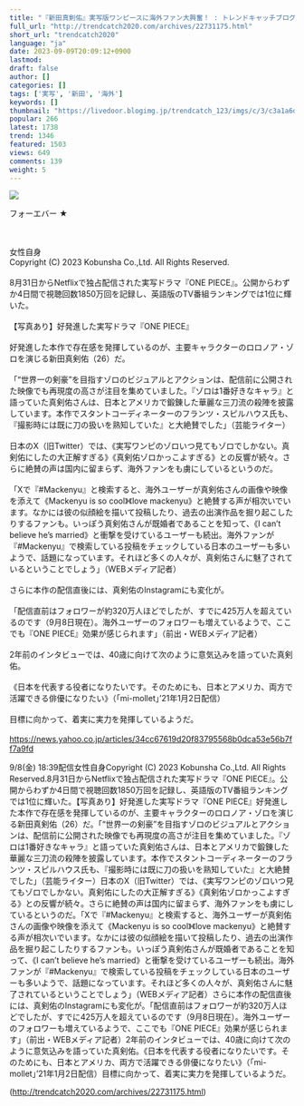 ```yaml
---
title: "『新田真剣佑』実写版ワンピースに海外ファン大興奮！ : トレンドキャッチブログ"
full_url: "http://trendcatch2020.com/archives/22731175.html"
short_url: "trendcatch2020"
language: "ja"
date: 2023-09-09T20:09:12+0900
lastmod: 
draft: false
author: []
categories: []
tags: ['実写', '新田', '海外']
keywords: []
thumbnail: "https://livedoor.blogimg.jp/trendcatch_123/imgs/c/3/c3a1a6d6.jpg"
popular: 266
latest: 1738
trend: 1346
featured: 1503
views: 649
comments: 139
weight: 5
---
```


![](https://livedoor.blogimg.jp/trendcatch_123/imgs/c/3/c3a1a6d6.jpg)

<div><p>フォーエバー ★ </p><br> <br> 女性自身 <br> Copyright (C) 2023 Kobunsha Co.,Ltd. All Rights Reserved. <br> <br> 8月31日からNetflixで独占配信された実写ドラマ『ONE PIECE』。公開からわずか4日間で視聴回数1850万回を記録し、英語版のTV番組ランキングでは1位に輝いた。 <br> <br> 【写真あり】好発進した実写ドラマ『ONE PIECE』 <br> <br> 好発進した本作で存在感を発揮しているのが、主要キャラクターのロロノア・ゾロを演じる新田真剣佑（26）だ。 <br> <br> 「“世界一の剣豪”を目指すゾロのビジュアルとアクションは、配信前に公開された映像でも再現度の高さが注目を集めていました。『ゾロは1番好きなキャラ』と語っていた真剣佑さんは、日本とアメリカで鍛錬した華麗な三刀流の殺陣を披露しています。本作でスタントコーディネーターのフランツ・スピルハウス氏も、『撮影時には既に刀の扱いを熟知していた』と大絶賛でした」（芸能ライター） <br> <br> 日本のX（旧Twitter）では、《実写ワンピのゾロいつ見てもゾロでしかない。真剣佑にしたの大正解すぎる》《真剣佑ゾロかっこよすぎる》との反響が続々。さらに絶賛の声は国内に留まらず、海外ファンをも虜にしているというのだ。 <br> <br> 「Xで『#Mackenyu』と検索すると、海外ユーザーが真剣佑さんの画像や映像を添えて《Mackenyu is so cool》《love mackenyu》と絶賛する声が相次いでいます。なかには彼の似顔絵を描いて投稿したり、過去の出演作品を掘り起こしたりするファンも。いっぽう真剣佑さんが既婚者であることを知って、《I can’t believe he’s married》と衝撃を受けているユーザーも続出。海外ファンが『#Mackenyu』で検索している投稿をチェックしている日本のユーザーも多いようで、話題になっています。それほど多くの人々が、真剣佑さんに魅了されているということでしょう」（WEBメディア記者） <br> <br> さらに本作の配信直後には、真剣佑のInstagramにも変化が。 <br> <br> 「配信直前はフォロワーが約320万人ほどでしたが、すでに425万人を超えているのです（9月8日現在）。海外ユーザーのフォロワーも増えているようで、ここでも『ONE PIECE』効果が感じられます」（前出・WEBメディア記者） <br> <br> 2年前のインタビューでは、40歳に向けて次のように意気込みを語っていた真剣佑。 <br> <br> 《日本を代表する役者になりたいです。そのためにも、日本とアメリカ、両方で活躍できる俳優になりたい》（「mi-mollet」’21年1月2日配信） <br> <br> 目標に向かって、着実に実力を発揮しているようだ。 <br> <br> <a target='_blank' href='https://news.yahoo.co.jp/articles/34cc67619d20f83795568b0dca53e56b7ff7a9fd'>https://news.yahoo.co.jp/articles/34cc67619d20f83795568b0dca53e56b7ff7a9fd</a> <p>9/8(金) 18:39配信女性自身Copyright (C) 2023 Kobunsha Co.,Ltd. All Rights Reserved.8月31日からNetflixで独占配信された実写ドラマ『ONE PIECE』。公開からわずか4日間で視聴回数1850万回を記録し、英語版のTV番組ランキングでは1位に輝いた。【写真あり】好発進した実写ドラマ『ONE PIECE』好発進した本作で存在感を発揮しているのが、主要キャラクターのロロノア・ゾロを演じる新田真剣佑（26）だ。「“世界一の剣豪”を目指すゾロのビジュアルとアクションは、配信前に公開された映像でも再現度の高さが注目を集めていました。『ゾロは1番好きなキャラ』と語っていた真剣佑さんは、日本とアメリカで鍛錬した華麗な三刀流の殺陣を披露しています。本作でスタントコーディネーターのフランツ・スピルハウス氏も、『撮影時には既に刀の扱いを熟知していた』と大絶賛でした」（芸能ライター）日本のX（旧Twitter）では、《実写ワンピのゾロいつ見てもゾロでしかない。真剣佑にしたの大正解すぎる》《真剣佑ゾロかっこよすぎる》との反響が続々。さらに絶賛の声は国内に留まらず、海外ファンをも虜にしているというのだ。「Xで『#Mackenyu』と検索すると、海外ユーザーが真剣佑さんの画像や映像を添えて《Mackenyu is so cool》《love mackenyu》と絶賛する声が相次いでいます。なかには彼の似顔絵を描いて投稿したり、過去の出演作品を掘り起こしたりするファンも。いっぽう真剣佑さんが既婚者であることを知って、《I can’t believe he’s married》と衝撃を受けているユーザーも続出。海外ファンが『#Mackenyu』で検索している投稿をチェックしている日本のユーザーも多いようで、話題になっています。それほど多くの人々が、真剣佑さんに魅了されているということでしょう」（WEBメディア記者）さらに本作の配信直後には、真剣佑のInstagramにも変化が。「配信直前はフォロワーが約320万人ほどでしたが、すでに425万人を超えているのです（9月8日現在）。海外ユーザーのフォロワーも増えているようで、ここでも『ONE PIECE』効果が感じられます」（前出・WEBメディア記者）2年前のインタビューでは、40歳に向けて次のように意気込みを語っていた真剣佑。《日本を代表する役者になりたいです。そのためにも、日本とアメリカ、両方で活躍できる俳優になりたい》（「mi-mollet」’21年1月2日配信）目標に向かって、着実に実力を発揮しているようだ。</p></div>

(http://trendcatch2020.com/archives/22731175.html)
